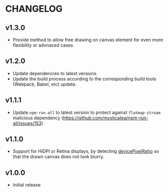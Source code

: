 # CHANGELOG

## v1.3.0
- Provide method to allow free drawing on canvas element for even more flexibility or advnaced cases.


## v1.2.0
- Update dependencies to latest versions.
- Update the build process according to the corresponding build tools (Webpack, Babel, etc) update.

## v1.1.1
- Update `npm-run-all` to latest version to protect against `flatmap-stream` malicious dependency (https://github.com/mysticatea/npm-run-all/issues/153)

## v1.1.0
- Support for HiDPI or Retina displays, by detecting [devicePixelRatio](https://developer.mozilla.org/en-US/docs/Web/API/Window/devicePixelRatio) so that the drawn canvas does not look blurry.


## v1.0.0
- Initial release
